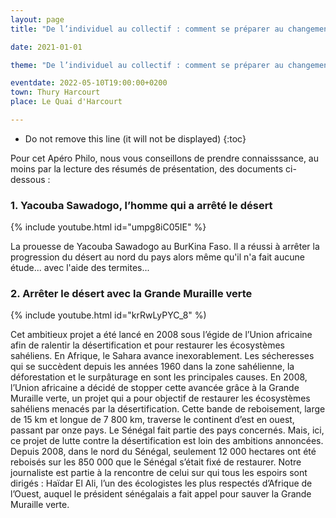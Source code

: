```yaml
---
layout: page
title: "De l’individuel au collectif : comment se préparer au changement climatique ?"

date: 2021-01-01

theme: "De l’individuel au collectif : comment se préparer au changement climatique ?"

eventdate: 2022-05-10T19:00:00+0200
town: Thury Harcourt
place: Le Quai d'Harcourt

---
```



* Do not remove this line (it will not be displayed) 
{:toc}

Pour cet Apéro Philo, nous vous conseillons de prendre connaisssance, au moins par la lecture des résumés de présentation, des documents ci-dessous :

### 1. Yacouba Sawadogo, l’homme qui a arrêté le désert

{% include youtube.html id="umpg8iC05IE" %}

La prouesse de Yacouba Sawadogo au BurKina Faso. Il a réussi à arrêter la progression du désert au nord du pays alors même qu'il n'a fait aucune étude... avec l'aide des termites...

### 2. Arrêter le désert avec la Grande Muraille verte

{% include youtube.html id="krRwLyPYC_8" %)

Cet ambitieux projet a été lancé en 2008 sous l’égide de l’Union africaine afin de ralentir la désertification et pour restaurer les écosystèmes sahéliens. En Afrique, le Sahara avance inexorablement. Les sécheresses qui se succèdent depuis les années 1960 dans la zone sahélienne, la déforestation et le surpâturage en sont les principales causes. En 2008, l’Union africaine a décidé de stopper cette avancée grâce à la Grande Muraille verte, un projet qui a pour objectif de restaurer les écosystèmes sahéliens menacés par la désertification. Cette bande de reboisement, large de 15 km et longue de 7 800 km, traverse le continent d’est en ouest, passant par onze pays. Le Sénégal fait partie des pays concernés. Mais, ici, ce projet de lutte contre la désertification est loin des ambitions annoncées. Depuis 2008, dans le nord du Sénégal, seulement 12 000 hectares ont été reboisés sur les 850 000 que le Sénégal s’était fixé de restaurer. Notre journaliste est partie à la rencontre de celui sur qui tous les espoirs sont dirigés : Haïdar El Ali, l’un des écologistes les plus respectés d’Afrique de l’Ouest, auquel le président sénégalais a fait appel pour sauver la Grande Muraille verte.

